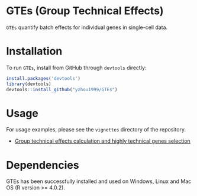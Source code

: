 # GTEs (Group Technical Effects)

`GTEs` quantify batch effects for individual genes in single-cell data.

# Installation
To run `GTEs`, install from GitHub through ``devtools`` directly:
```R
install.packages('devtools')
library(devtools)
devtools::install_github("yzhou1999/GTEs")
```

# Usage

For usage examples, please see the `vignettes` directory of the repository.

* [Group technical effects calculation and highly technical genes selection](https://yzhou1999.github.io/GTEs/articles/GTEs_calculation.html)


# Dependencies
GTEs has been successfully installed and used on Windows, Linux and Mac OS (R version >= 4.0.2).
